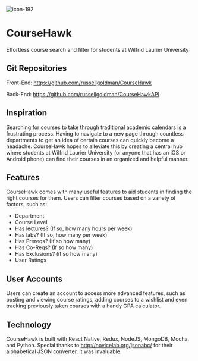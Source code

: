 ![icon-192](https://user-images.githubusercontent.com/15056496/42131742-58713e46-7cd7-11e8-83d5-5ec2e7261cd6.png)

# CourseHawk
Effortless course search and filter for students at Wilfrid Laurier University

## Git Repositories
Front-End: https://github.com/russellgoldman/CourseHawk

Back-End: https://github.com/russellgoldman/CourseHawkAPI

## Inspiration
Searching for courses to take through traditional academic calendars is a frustrating process. Having to navigate to a new page through countless departments to get an idea of certain courses can quickly become a headache.
CourseHawk hopes to alleviate this by creating a central hub where students at Wilfrid Laurier University (or anyone that has an iOS or Android phone) can find their courses in an organized and helpful manner.

## Features
CourseHawk comes with many useful features to aid students in finding the right courses for them. Users can filter courses based on a variety of factors, such as:
- Department
- Course Level
- Has lectures? (If so, how many hours per week)
- Has labs? (If so, how many per week)
- Has Prereqs? (If so how many)
- Has Co-Reqs? (If so how many)
- Has Exclusions? (if so how many)
- User Ratings

## User Accounts
Users can create an account to access more advanced features, such as posting and viewing course ratings, adding courses to a wishlist and even tracking previously taken courses with a handy GPA calculator.

## Technology
CourseHawk is built with React Native, Redux, NodeJS, MongoDB, Mocha, and Python. Special thanks to http://novicelab.org/jsonabc/ for their alphabetical JSON converter, it was invaluable.
